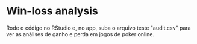 # Win-loss analysis

Rode o código no RStudio e, no app, suba o arquivo teste "audit.csv" para ver as análises de ganho e perda em jogos de poker online.
